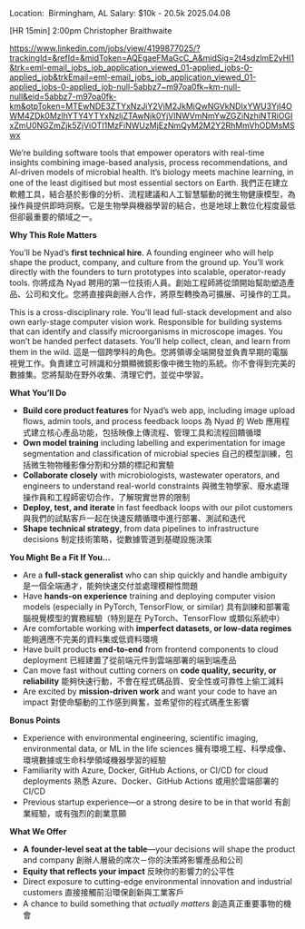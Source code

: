 
Location:  Birmingham, AL 
Salary: $10k - 20.5k 2025.04.08 

[HR 15min] 2:00pm Christopher Braithwaite

https://www.linkedin.com/jobs/view/4199877025/?trackingId=&refId=&midToken=AQEgaeFMaGcC_A&midSig=2t4sdzlmE2yHI1&trk=eml-email_jobs_job_application_viewed_01-applied_jobs-0-applied_job&trkEmail=eml-email_jobs_job_application_viewed_01-applied_jobs-0-applied_job-null-5abbz7~m97oa0fk~km-null-null&eid=5abbz7-m97oa0fk-km&otpToken=MTEwNDE3ZTYxNzJiY2VjM2JkMjQwNGVkNDIxYWU3YjI4OWM4ZDk0MzlhYTY4YTYxNzljZTAwNjk0YjVlNWVmNmYwZGZiNzhiNTRiOGIxZmU0NGZmZjk5ZjViOTI1MzFiNWUzMjEzNmQyM2M2Y2RhMmVhODMsMSwx

We’re building software tools that empower operators with real-time insights combining image-based analysis, process recommendations, and AI-driven models of microbial health. It’s biology meets machine learning, in one of the least digitised but most essential sectors on Earth. 我們正在建立軟體工具，結合基於影像的分析、流程建議和人工智慧驅動的微生物健康模型，為操作員提供即時洞察。它是生物學與機器學習的結合，也是地球上數位化程度最低但卻最重要的領域之一。

**Why This Role Matters**

You’ll be Nyad’s **first technical hire**. A founding engineer who will help shape the product, company, and culture from the ground up. You’ll work directly with the founders to turn prototypes into scalable, operator-ready tools. 你將成為 Nyad 聘用的第一位技術人員。創始工程師將從頭開始幫助塑造產品、公司和文化。您將直接與創辦人合作，將原型轉換為可擴展、可操作的工具。

This is a cross-disciplinary role. You’ll lead full-stack development and also own early-stage computer vision work. Responsible for building systems that can identify and classify microorganisms in microscope images. You won’t be handed perfect datasets. You’ll help collect, clean, and learn from them in the wild. 這是一個跨學科的角色。您將領導全端開發並負責早期的電腦視覺工作。負責建立可辨識和分類顯微鏡影像中微生物的系統。你不會得到完美的數據集。您將幫助在野外收集、清理它們，並從中學習。

**What You’ll Do**

- **Build core product features** for Nyad’s web app, including image upload flows, admin tools, and process feedback loops 為 Nyad 的 Web 應用程式建立核心產品功能，包括映像上傳流程、管理工具和流程回饋循環
- **Own model training** including labelling and experimentation for image segmentation and classification of microbial species 自己的模型訓練，包括微生物物種影像分割和分類的標記和實驗
- **Collaborate closely** with microbiologists, wastewater operators, and engineers to understand real-world constraints 與微生物學家、廢水處理操作員和工程師密切合作，了解現實世界的限制
- **Deploy, test, and iterate** in fast feedback loops with our pilot customers 與我們的試點客戶一起在快速反饋循環中進行部署、測試和迭代
- **Shape technical strategy**, from data pipelines to infrastructure decisions 制定技術策略，從數據管道到基礎設施決策

  
**You Might Be a Fit If You…**

- Are a **full-stack generalist** who can ship quickly and handle ambiguity 是一個全端通才，能夠快速交付並處理模糊性問題
- Have **hands-on experience** training and deploying computer vision models (especially in PyTorch, TensorFlow, or similar) 具有訓練和部署電腦視覺模型的實務經驗（特別是在 PyTorch、TensorFlow 或類似系統中）
- Are comfortable working with **imperfect datasets, or low-data regimes** 能夠適應不完美的資料集或低資料環境
- Have built products **end-to-end** from frontend components to cloud deployment 已經建置了從前端元件到雲端部署的端到端產品
- Can move fast without cutting corners on **code quality, security, or reliability** 能夠快速行動，不會在程式碼品質、安全性或可靠性上偷工減料
- Are excited by **mission-driven work** and want your code to have an impact 對使命驅動的工作感到興奮，並希望你的程式碼產生影響

**Bonus Points**

- Experience with environmental engineering, scientific imaging, environmental data, or ML in the life sciences 擁有環境工程、科學成像、環境數據或生命科學領域機器學習的經驗
- Familiarity with Azure, Docker, GitHub Actions, or CI/CD for cloud deployments 熟悉 Azure、Docker、GitHub Actions 或用於雲端部署的 CI/CD
- Previous startup experience—or a strong desire to be in that world 有創業經驗，或有強烈的創業意願

**What We Offer**

- **A** **founder-level seat at the table**—your decisions will shape the product and company 創辦人層級的席次－你的決策將影響產品和公司
- **Equity that reflects your impact** 反映你的影響力的公平性
- Direct exposure to cutting-edge environmental innovation and industrial customers 直接接觸前沿環保創新與工業客戶
- A chance to build something that _actually matters_ 創造真正重要事物的機會
